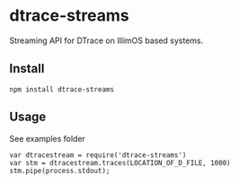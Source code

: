 dtrace-streams
==============

Streaming API for DTrace on IllimOS based systems. 

## Install 
```
npm install dtrace-streams
```

## Usage 

See examples folder

```
var dtracestream = require('dtrace-streams')
var stm = dtracestream.traces(LOCATION_OF_D_FILE, 1000)
stm.pipe(process.stdout);
```

